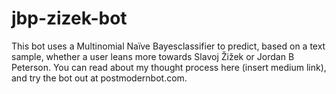 # jbp-zizek-bot
This bot uses a Multinomial Naïve Bayesclassifier to predict, based on a text sample, whether a user leans more towards Slavoj Žižek or Jordan B Peterson. You can read about my thought process here (insert medium link), and try the bot out at postmodernbot.com.
